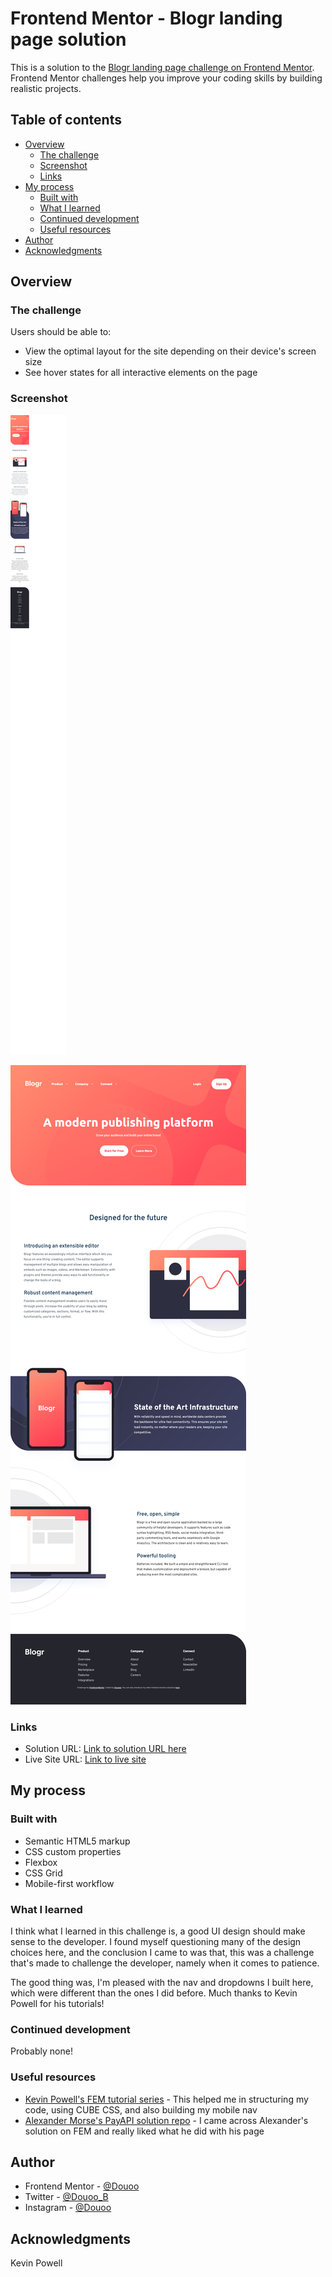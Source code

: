 # Frontend Mentor - Blogr landing page solution

This is a solution to the [Blogr landing page challenge on Frontend Mentor](https://www.frontendmentor.io/challenges/blogr-landing-page-EX2RLAApP). Frontend Mentor challenges help you improve your coding skills by building realistic projects. 

## Table of contents

- [Overview](#overview)
  - [The challenge](#the-challenge)
  - [Screenshot](#screenshot)
  - [Links](#links)
- [My process](#my-process)
  - [Built with](#built-with)
  - [What I learned](#what-i-learned)
  - [Continued development](#continued-development)
  - [Useful resources](#useful-resources)
- [Author](#author)
- [Acknowledgments](#acknowledgments)


## Overview

### The challenge

Users should be able to:

- View the optimal layout for the site depending on their device's screen size
- See hover states for all interactive elements on the page

### Screenshot

![Mobile view of solution](./design/mobile.png)

![Desktop view of solution](./design/desktop.png)

### Links

- Solution URL: [Link to solution URL here](https://github.com/Douoo/frontendmentor_challenges/tree/main/blogr-landing-page-main)
- Live Site URL: [Link to live site](https://douoo.github.io/frontendmentor_challenges/blogr-landing-page-main/)

## My process

### Built with

- Semantic HTML5 markup
- CSS custom properties
- Flexbox
- CSS Grid
- Mobile-first workflow


### What I learned

I think what I learned in this challenge is, a good UI design should make sense to the developer. I found myself questioning many of the design choices here, and the conclusion I came to was that, this was a challenge that's made to challenge the developer, namely when it comes to patience.

The good thing was, I'm pleased with the nav and dropdowns I built here, which were different than the ones I did before. Much thanks to Kevin Powell for his tutorials!

### Continued development

Probably none!

### Useful resources

- [Kevin Powell's FEM tutorial series](https://youtube.com/playlist?list=PL4-IK0AVhVjNDRHoXGort7sDWcna8cGPA) - This helped me in structuring my code, using CUBE CSS, and also building my mobile nav
- [Alexander Morse's PayAPI solution repo](https://github.com/Sakeran/fem-payapi-mpa) - I came across Alexander's solution on FEM and really liked what he did with his page

## Author

- Frontend Mentor - [@Douoo](https://www.frontendmentor.io/profile/Douoo)
- Twitter - [@Douoo_B](https://twitter.com/Douoo_B)
- Instagram - [@Douoo](https://www.instagram.com/douooo/)

## Acknowledgments
Kevin Powell